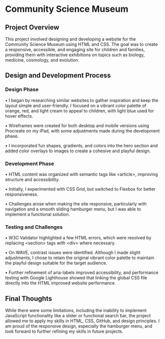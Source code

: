 # Community Science Museum
## Project Overview

This project involved designing and developing a website for the Community Science Museum using HTML and CSS. The goal was to create a responsive, accessible, and engaging site for children and families, providing them with interactive exhibitions on topics such as biology, medicine, cosmology, and evolution.

## Design and Development Process

### Design Phase

• I began by researching similar websites to gather inspiration and keep the layout simple and user-friendly. I focused on a vibrant color palette of orange, red, and light cream to appeal to children, with light blue used for hover effects.

• Wireframes were created for both desktop and mobile versions using Procreate on my iPad, with some adjustments made during the development phase.

• I incorporated fun shapes, gradients, and colors into the hero section and added color overlays to images to create a cohesive and playful design.

### Development Phase

• HTML content was organized with semantic tags like &lt;article&gt;, improving structure and accessibility.

• Initially, I experimented with CSS Grid, but switched to Flexbox for better responsiveness.

• Challenges arose when making the site responsive, particularly with navigation and a smooth sliding hamburger menu, but I was able to implement a functional solution.

### Testing and Challenges

• W3C Validator highlighted a few HTML errors, which were resolved by replacing &lt;section&gt; tags with &lt;div&gt; where necessary.

• On WAVE, contrast issues were identified. Although I made slight adjustments, I chose to retain the original vibrant color palette to maintain the playful design suitable for the target audience.

• Further refinement of aria-labels improved accessibility, and performance testing with Google Lighthouse showed that linking the global CSS file directly into the HTML improved website performance.

## Final Thoughts

While there were some limitations, including the inability to implement JavaScript functionality like a slider or functional search bar, the project allowed me to apply my skills in HTML, CSS, GitHub, and design principles. I am proud of the responsive design, especially the hamburger menu, and look forward to further refining my skills in future projects.
